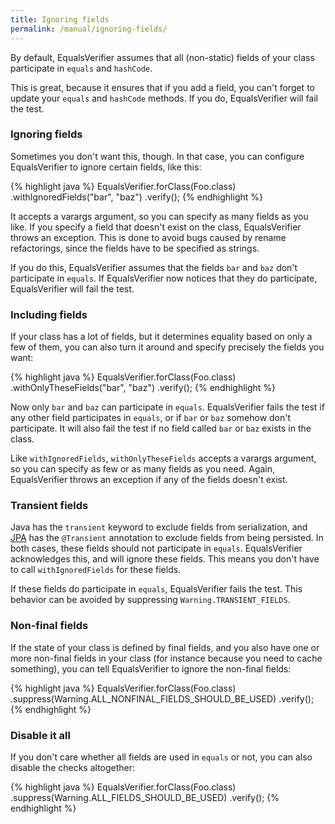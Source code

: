 ```yaml
---
title: Ignoring fields
permalink: /manual/ignoring-fields/
---
```

By default, EqualsVerifier assumes that all (non-static) fields of your class participate in `equals` and `hashCode`.

This is great, because it ensures that if you add a field, you can't forget to update your `equals` and `hashCode` methods. If you do, EqualsVerifier will fail the test.

### Ignoring fields
Sometimes you don't want this, though. In that case, you can configure EqualsVerifier to ignore certain fields, like this:

{% highlight java %}
EqualsVerifier.forClass(Foo.class)
    .withIgnoredFields("bar", "baz")
    .verify();
{% endhighlight %}

It accepts a varargs argument, so you can specify as many fields as you like. If you specify a field that doesn't exist on the class, EqualsVerifier throws an exception. This is done to avoid bugs caused by rename refactorings, since the fields have to be specified as strings.

If you do this, EqualsVerifier assumes that the fields `bar` and `baz` don't participate in `equals`. If EqualsVerifier now notices that they do participate, EqualsVerifier will fail the test.


### Including fields
If your class has a lot of fields, but it determines equality based on only a few of them, you can also turn it around and specify precisely the fields you want:

{% highlight java %}
EqualsVerifier.forClass(Foo.class)
    .withOnlyTheseFields("bar", "baz")
    .verify();
{% endhighlight %}

Now only `bar` and `baz` can participate in `equals`. EqualsVerifier fails the test if any other field participates in `equals`, or if `bar` or `baz` somehow don't participate. It will also fail the test if no field called `bar` or `baz` exists in the class.

Like `withIgnoredFields`, `withOnlyTheseFields` accepts a varargs argument, so you can specify as few or as many fields as you need. Again, EqualsVerifier throws an exception if any of the fields doesn't exist.


### Transient fields
Java has the `transient` keyword to exclude fields from serialization, and [JPA](/equalsverifier/manual/jpa-entities) has the `@Transient` annotation to exclude fields from being persisted. In both cases, these fields should not participate in `equals`. EqualsVerifier acknowledges this, and will ignore these fields. This means you don't have to call `withIgnoredFields` for these fields.

If these fields do participate in `equals`, EqualsVerifier fails the test. This behavior can be avoided by suppressing `Warning.TRANSIENT_FIELDS`.


### Non-final fields
If the state of your class is defined by final fields, and you also have one or more non-final fields in your class (for instance because you need to cache something), you can tell EqualsVerifier to ignore the non-final fields:

{% highlight java %}
EqualsVerifier.forClass(Foo.class)
    .suppress(Warning.ALL_NONFINAL_FIELDS_SHOULD_BE_USED)
    .verify();
{% endhighlight %}


### Disable it all
If you don't care whether all fields are used in `equals` or not, you can also disable the checks altogether:

{% highlight java %}
EqualsVerifier.forClass(Foo.class)
    .suppress(Warning.ALL_FIELDS_SHOULD_BE_USED)
    .verify();
{% endhighlight %}

